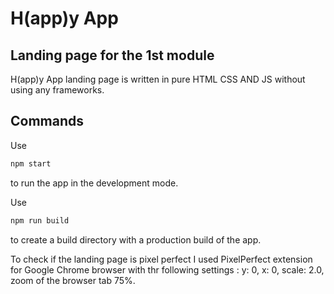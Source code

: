 # H(app)y App
## Landing page for the 1st module

H(app)y App landing page is written in pure HTML CSS AND JS without using any frameworks.

## Commands

Use 
```sh
npm start
```  
to run the app in the development mode.

Use 
```sh
npm run build
```
to create a build directory with a production build of the app.


To check if the landing page is pixel perfect I used PixelPerfect extension for Google Chrome browser with thr following settings : y: 0, x: 0, scale: 2.0, zoom of the browser tab 75%.